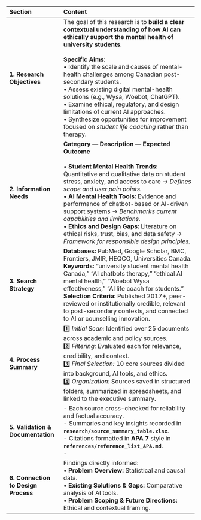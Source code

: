 | **Section**                         | **Content**                                                                                                                                                                                                                                                                                                                                                                                                                                                                                                                                                         |
| :---------------------------------- | :------------------------------------------------------------------------------------------------------------------------------------------------------------------------------------------------------------------------------------------------------------------------------------------------------------------------------------------------------------------------------------------------------------------------------------------------------------------------------------------------------------------------------------------------------------------ |
| **1. Research Objectives**          | The goal of this research is to **build a clear contextual understanding of how AI can ethically support the mental health of university students**. <br><br>**Specific Aims:**<br>• Identify the scale and causes of mental-health challenges among Canadian post-secondary students.<br>• Assess existing digital mental-health solutions (e.g., Wysa, Woebot, ChatGPT).<br>• Examine ethical, regulatory, and design limitations of current AI approaches.<br>• Synthesize opportunities for improvement focused on *student life coaching* rather than therapy. |
| **2. Information Needs**            | **Category — Description — Expected Outcome**<br><br>• **Student Mental Health Trends:** Quantitative and qualitative data on student stress, anxiety, and access to care → *Defines scope and user pain points.*<br>• **AI Mental Health Tools:** Evidence and performance of chatbot-based or AI-driven support systems → *Benchmarks current capabilities and limitations.*<br>• **Ethics and Design Gaps:** Literature on ethical risks, trust, bias, and data safety → *Framework for responsible design principles.*                                          |
| **3. Search Strategy**              | **Databases:** PubMed, Google Scholar, BMC, Frontiers, JMIR, HEQCO, Universities Canada.<br>**Keywords:** “university student mental health Canada,” “AI chatbots therapy,” “ethical AI mental health,” “Woebot Wysa effectiveness,” “AI life coach for students.”<br>**Selection Criteria:** Published 2017+, peer-reviewed or institutionally credible, relevant to post-secondary contexts, and connected to AI or counselling innovation.                                                                                                                       |
| **4. Process Summary**              | 1️⃣ *Initial Scan:* Identified over 25 documents across academic and policy sources.<br>2️⃣ *Filtering:* Evaluated each for relevance, credibility, and context.<br>3️⃣ *Final Selection:* 10 core sources divided into background, AI tools, and ethics.<br>4️⃣ *Organization:* Sources saved in structured folders, summarized in spreadsheets, and linked to the executive summary.                                                                                                                                                                              |
| **5. Validation & Documentation**   | - Each source cross-checked for reliability and factual accuracy.<br>- Summaries and key insights recorded in **`research/source_summary_table.xlsx`**.<br>- Citations formatted in **APA 7** style in **`references/reference_list_APA.md`**.<br>-                                                                                       |
| **6. Connection to Design Process** | Findings directly informed:<br>• **Problem Overview:** Statistical and causal data.<br>• **Existing Solutions & Gaps:** Comparative analysis of AI tools.<br>• **Problem Scoping & Future Directions:** Ethical and contextual framing.                                                                                                                                                                                                                                                                                                                             |
